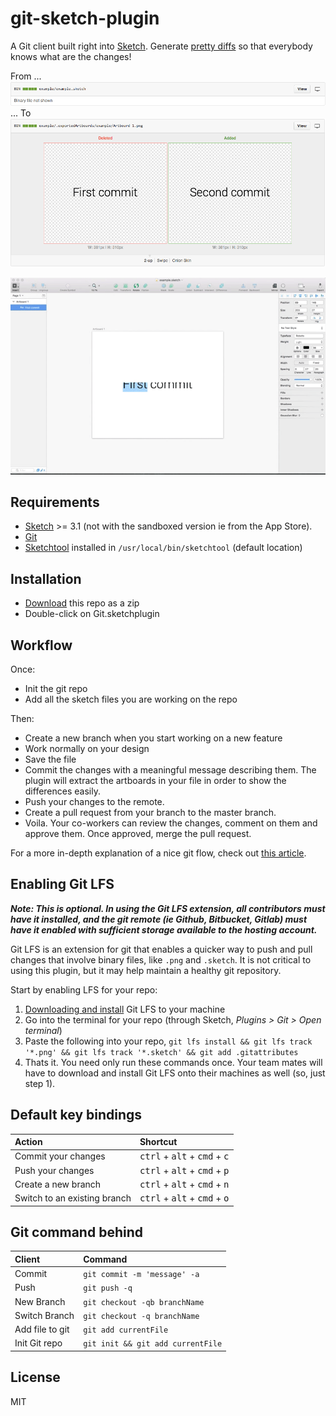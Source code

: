 git-sketch-plugin
=========

 A Git client built right into [Sketch](http://www.bohemiancoding.com/sketch). Generate [pretty diffs](https://github.com/mathieudutour/git-sketch-plugin/pull/1/files) so that everybody knows what are the changes!

From ...
![Ugly](example/ScreenShotBad.png)
... To
![Pretty](example/ScreenShotNice.png)

![screen cast](example/ScreenCast.gif)

## Requirements
* [Sketch](http://sketchapp.com/) >= 3.1 (not with the sandboxed version ie from the App Store).
* [Git](https://git-scm.com/)
* [Sketchtool](http://www.sketchapp.com/tool/) installed in `/usr/local/bin/sketchtool` (default location)

## Installation
* [Download](https://github.com/mathieudutour/git-sketch-plugin/archive/master.zip) this repo as a zip
* Double-click on Git.sketchplugin

## Workflow
Once:
* Init the git repo
* Add all the sketch files you are working on the repo

Then:
* Create a new branch when you start working on a new feature
* Work normally on your design
* Save the file
* Commit the changes with a meaningful message describing them. The plugin will extract the artboards in your file in order to show the differences easily.
* Push your changes to the remote.
* Create a pull request from your branch to the master branch.
* Voila. Your co-workers can review the changes, comment on them and approve them. Once approved, merge the pull request.

For a more in-depth explanation of a nice git flow, check out [this article](https://about.gitlab.com/2014/09/29/gitlab-flow/).

## Enabling Git LFS
_**Note: This is optional. In using the Git LFS extension, all contributors must have it installed, and the git remote (ie Github, Bitbucket, Gitlab) must have it enabled with sufficient storage available to the hosting account.**_

Git LFS is an extension for git that enables a quicker way to push and pull changes that involve binary files, like `.png` and `.sketch`. It is not critical to using this plugin, but it may help maintain a healthy git repository.

Start by enabling LFS for your repo:

1. [Downloading and install](https://git-lfs.github.com/) Git LFS to your machine
2. Go into the terminal for your repo (through Sketch, _Plugins > Git > Open terminal_)
3. Paste the following into your repo, `git lfs install && git lfs track '*.png' && git lfs track '*.sketch' && git add .gitattributes`
4. Thats it. You need only run these commands once. Your team mates will have to download and install Git LFS onto their machines as well (so, just step 1).

## Default key bindings

 Action                       | Shortcut
:-----------------------------|:---------------------------------------
 Commit your changes          | <kbd>ctrl</kbd> + <kbd>alt</kbd> + <kbd>cmd</kbd> + <kbd>c</kbd>
 Push your changes            | <kbd>ctrl</kbd> + <kbd>alt</kbd> + <kbd>cmd</kbd> + <kbd>p</kbd>
 Create a new branch          | <kbd>ctrl</kbd> + <kbd>alt</kbd> + <kbd>cmd</kbd> + <kbd>n</kbd>
 Switch to an existing branch | <kbd>ctrl</kbd> + <kbd>alt</kbd> + <kbd>cmd</kbd> + <kbd>o</kbd>

## Git command behind

Client                       | Command
:----------------------------|:------------------------------------------
 Commit                      | `git commit -m 'message' -a`
 Push                        | `git push -q`
 New Branch                  | `git checkout -qb branchName`
 Switch Branch               | `git checkout -q branchName`
 Add file to git             | `git add currentFile`
 Init Git repo               | `git init && git add currentFile`


## License

MIT
